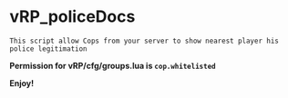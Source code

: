# vRP_policeDocs

```
This script allow Cops from your server to show nearest player his police legitimation
```
**Permission for vRP/cfg/groups.lua is `cop.whitelisted`**

**Enjoy!**
